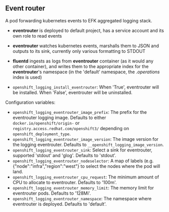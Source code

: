 Event router
------------

A pod forwarding kubernetes events to EFK aggregated logging stack.

- **eventrouter** is deployed to default project, has a service account and its own role to read events
- **eventrouter** watches kubernetes events, marshalls them to JSON and outputs to its sink, currently only various formatting to STDOUT
- **fluentd** ingests as logs from **eventrouter** container (as it would any other container), and writes them to the appropriate index for the **eventrouter**'s namespace (in the 'default' namespace, the *.operations* index is used)

- `openshift_logging_install_eventrouter`: When 'True', eventrouter will be installed. When 'False', eventrouter will be uninstalled.

Configuration variables:

- `openshift_logging_eventrouter_image_prefix`: The prefix for the eventrouter logging image. Defaults to either `docker.io/openshift/origin-` or `registry.access.redhat.com/openshift3/` depending on `openshift_deployment_type`.
- `openshift_logging_eventrouter_image_version`: The image version for the logging eventrouter. Defaults to `__openshift_logging_image_version`.
- `openshift_logging_eventrouter_sink`: Select a sink for eventrouter, supported 'stdout' and 'glog'. Defaults to 'stdout'.
- `openshift_logging_eventrouter_nodeselector`: A map of labels (e.g. {"node":"infra","region":"west"} to select the nodes where the pod will land.
- `openshift_logging_eventrouter_cpu_request`: The minimum amount of CPU to allocate to eventrouter. Defaults to '100m'.
- `openshift_logging_eventrouter_memory_limit`: The memory limit for eventrouter pods. Defaults to '128Mi'.
- `openshift_logging_eventrouter_namespace`: The namespace where eventrouter is deployed. Defaults to 'default'.

